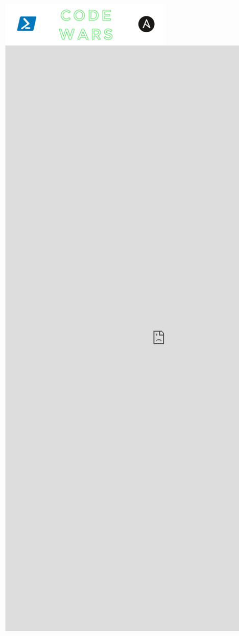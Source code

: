 <style> 
  body {background-image:url('github-site-BG.png'); background-repeat: repeat-y; }
</style>

<img src="code-wars-logo.png" alt="Code Wars Logo">
<iframe src="https://docs.google.com/forms/d/e/1FAIpQLSd5N3htGkKAqydyhJuQrv2h040BdaL0e1nuZjlfEnBdcQpo3Q/viewform?embedded=true" width="1000" height="1831" frameborder="0" marginheight="0" marginwidth="0">Loading…</iframe>
